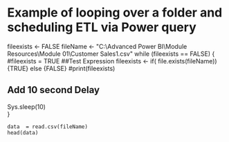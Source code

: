 # Example of looping over a folder and scheduling ETL via Power query

fileexists <- FALSE
fileName   <- "C:\\Advanced Power BI\\Module Resources\\Module 01\\Customer Sales1.csv"
while (fileexists == FALSE) 
	{
   #fileexists = TRUE ##Test Expression
   fileexists <- 
			if(
				file.exists(fileName))
				{TRUE} else {FALSE}
   #print(fileexists) 
   ## Add 10 second Delay
   Sys.sleep(10)	
	}
	
	data  = read.csv(fileName)
	head(data)
